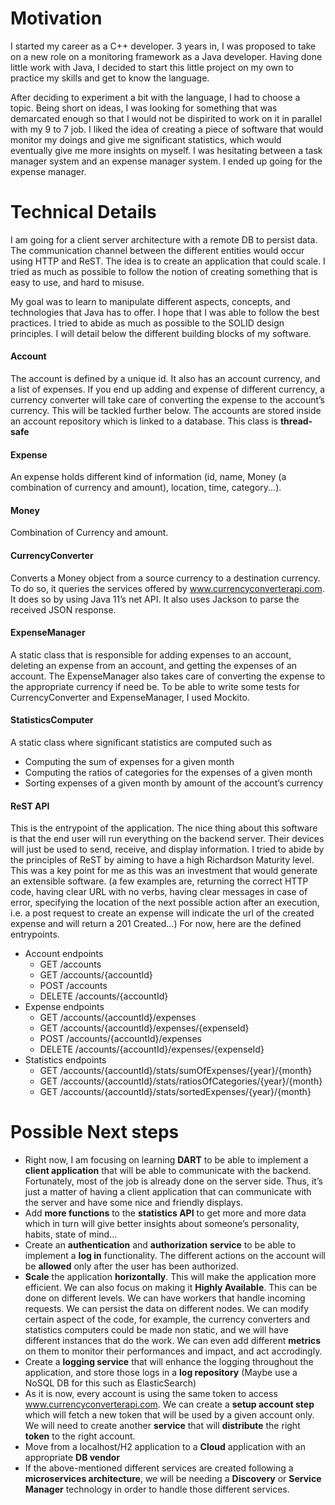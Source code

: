 # Motivation

I started my career as a C++ developer. 3 years in, I was proposed to take on a new role on a monitoring framework as a Java developer. Having done little work with Java, I decided to start this little project on my own to practice my skills and get to know the language.

After deciding to experiment a bit with the language, I had to choose a topic. Being short on ideas, I was looking for something that was demarcated enough so that I would not be dispirited to work on it in parallel with my 9 to 7 job. 
I liked the idea of creating a piece of software that would monitor my doings and give me significant statistics, which would eventually give me more insights on myself. I was hesitating between a task manager system and an expense manager system. I ended up going for the expense manager. 


# Technical Details

I am going for a client server architecture with a remote DB to persist data. The communication channel between the different entities would occur using HTTP and ReST. The idea is to create an application that could scale. I tried as much as possible to follow the notion of creating something that is easy to use, and hard to misuse.  

My goal was to learn to manipulate different aspects, concepts, and technologies that Java has to offer.
I hope that I was able to follow the best practices. I tried to abide as much as possible to the SOLID design principles. 
I will detail below the different building blocks of my software.

####  Account
The account is defined by a unique id. It also has an account currency, and a list of expenses. If you end up adding and expense of different currency, a currency converter will take care of converting the expense to the account’s currency. This will be tackled further below. The accounts are stored inside an account repository which is linked to a database.
This class is **thread-safe**

####  Expense
An expense holds different kind of information (id, name, Money (a combination of currency and amount), location, time, category...). 

####  Money
 Combination of Currency and amount.

####  CurrencyConverter
Converts a Money object from a source currency to a destination currency.
To do so, it queries the services offered by www.currencyconverterapi.com. It does so by using Java 11’s net API. It also uses Jackson to parse the received JSON response.

####  ExpenseManager
A static class that is responsible for adding expenses to an account, deleting an expense from an account, and getting the expenses of an account. The ExpenseManager also takes care of converting the expense to the appropriate currency if need be.
To be able to write some tests for CurrencyConverter and ExpenseManager, I used Mockito.

####  StatisticsComputer
A static class where significant statistics are computed such as 
- Computing the sum of expenses for a given month
- Computing the ratios of categories for the expenses of a given month
- Sorting expenses of a given month by amount of the account’s currency

####  ReST API
This is the entrypoint of the application. The nice thing about this software is that the end user will run everything on the backend server. Their devices will just be used to send, receive, and display information.
I tried to abide by the principles of ReST by aiming to have a high Richardson Maturity level. This was a key point for me as this was an investment that would generate an extensible software. (a few examples are, returning the correct HTTP code, having clear URL with no verbs, having clear messages in case of error, specifying the location of the next possible action after an execution, i.e. a post request to create an expense will indicate the url of the created expense and will return a 201 Created…)
For now, here are the defined entrypoints.
- Account endpoints
    -   GET /accounts
    -	GET /accounts/{accountId}
    -	POST /accounts
    -	DELETE /accounts/{accountId}
- Expense endpoints
    -	GET /accounts/{accountId}/expenses
    -	GET /accounts/{accountId}/expenses/{expenseId}
    -	POST /accounts/{accountId}/expenses
    -	DELETE /accounts/{accountId}/expenses/{expenseId}
- Statistics endpoints
    -	GET /accounts/{accountId}/stats/sumOfExpenses/{year}/{month}
    -	GET /accounts/{accountId}/stats/ratiosOfCategories/{year}/{month}
    -	GET /accounts/{accountId}/stats/sortedExpenses/{year}/{month}


# Possible Next steps
- Right now, I am focusing on learning **DART** to be able to implement a **client application** that will be able to communicate with the backend. Fortunately, most of the job is already done on the server side. Thus, it’s just a matter of having a client application that can communicate with the server and have some nice and friendly displays.
- Add **more functions** to the **statistics API** to get more and more data which in turn will give better insights about someone’s personality, habits, state of mind...
- Create an **authentication** and **authorization** **service** to be able to implement a **log in** functionality. The different actions on the account will be **allowed** only after the user has been authorized.
- **Scale** the application **horizontally**. This will make the application more efficient. We can also focus on making it  **Highly Available**. This can be done on different levels. We can have workers that handle incoming requests. We can persist the data on different nodes. We can modify certain aspect of the code, for example, the currency converters and statistics computers could be made non static, and we will have different instances that do the work. We can even add different **metrics** on them to monitor their performances and impact, and act accrodingly. 
- Create a **logging service** that will enhance the logging throughout the application, and store those logs in a **log repository** (Maybe use a NoSQL DB for this such as ElasticSearch)
- As it is now, every account is using the same token to access www.currencyconverterapi.com. We can create a **setup account step** which will fetch a new token that will be used by a given account only. We will need to create another **service** that will **distribute** the right **token** to the right account. 
- Move from a localhost/H2 application to a **Cloud** application with an appropriate **DB vendor**
- If the above-mentioned different services are created following a **microservices architecture**, we will be needing a **Discovery** or **Service Manager** technology in order to handle those different services.

